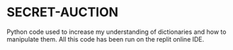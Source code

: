 # SECRET-AUCTION
Python code used to increase my understanding of dictionaries and how to manipulate them.
All this code has been run on the replit online IDE.
